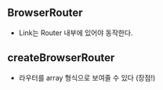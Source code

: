 ## BrowserRouter

- Link는 Router 내부에 있어야 동작한다.

## createBrowserRouter

- 라우터를 array 형식으로 보여줄 수 있다 (장점!)
